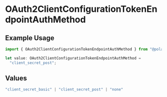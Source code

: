 # OAuth2ClientConfigurationTokenEndpointAuthMethod

## Example Usage

```typescript
import { OAuth2ClientConfigurationTokenEndpointAuthMethod } from "@polar-sh/sdk/models/components/oauth2clientconfiguration.js";

let value: OAuth2ClientConfigurationTokenEndpointAuthMethod =
  "client_secret_post";
```

## Values

```typescript
"client_secret_basic" | "client_secret_post" | "none"
```